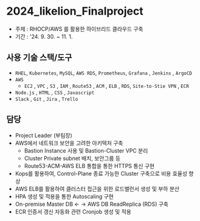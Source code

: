 # 2024_likelion_Finalproject
- 주제 : RHOCP/AWS 를 활용한 하이브리드 클라우드 구축
- 기간 : '24. 9. 30. ~ 11. 1.


## 사용 기술 스택/도구
- `RHEL`, `Kubernetes`, `MySQL`, `AWS RDS`,  `Prometheus`, `Grafana` , `Jenkins` , `ArgoCD`
- `AWS`
    - `EC2` , `VPC` , `S3` , `IAM` , `Route53` , `ACM` , `ELB` , `RDS`, `Site-to-Stie VPN` , `ECR`
- `Node.js` , `HTML` , `CSS` , `Javascript`
- `Slack` ,  `Git` , `Jira` , `Trello`


## 담당
  - Project Leader (부팀장)
  - AWS에서 네트워크 보안을 고려한 아키텍처 구축
    - Bastion Instance 사용 및 Bastion-Cluster VPC 분리
    - Cluster Private subnet 배치, 보안그룹 등
    - Route53-ACM-AWS ELB 통합을 통한 HTTPS 통신 구현
  - Kops를 활용하여, Control-Plane 종료 가능한 Cluster 구축으로 비용 효율성 향상
  - AWS ELB를 활용하여 클러스터 접근을 위한 로드밸런서 생성 및 부하 분산
  - HPA 생성 및 적용을 통한 Autoscaling 구현
  - On-premise Master DB <- -> AWS DB ReadReplica (RDS) 구축
  - ECR 인증서 갱신 자동화 관련 Cronjob 생성 및 적용
